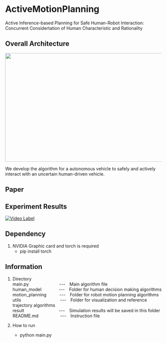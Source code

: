 # ActiveMotionPlanning
Active Inference-based Planning for Safe Human-Robot Interaction: Concurrent Considertation of Human Characteristic and Rationality

## Overall Architecture  
<img src="https://github.com/HMCL-UNIST/ActiveMotionPlanning/assets/86097031/3530b829-8913-4702-ad31-3a84791c691d" width="600" height="350"/>

We develop the algorithm for a autonomous vehicle to safely and actively interact with an uncertain human-driven vehicle.

## Paper

## Experiment Results
[![Video Label](http://img.youtube.com/vi/UGte64IgJBk/0.jpg)](https://youtu.be/UGte64IgJBk)

## Dependency
1. NVIDIA Graphic card and torch is required
   - pip install torch
   
## Information
1. Directory  
main.py       --- Main algorithm file  
human_model    --- Folder for human decision making algorithms  
motion_planning   --- Folder for robot motion planning algorithms  
utils         --- Folder for visualization and reference trajectory algorithms  
result        --- Simulation results will be saved in this folder    
README.md     --- Instruction file  

2. How to run
   - python main.py

